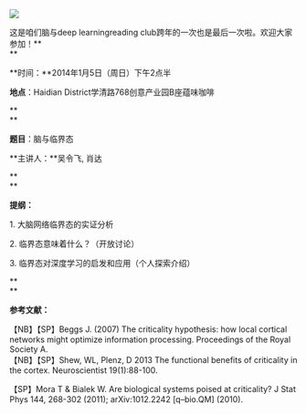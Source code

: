 **![](http://www.swarmagents.cn/files/201306050049_deep_thinkers-1p8fp2c.jpg)**

这是咱们脑与deep learningreading club跨年的一次也是最后一次啦。欢迎大家参加！**  
**

  

**时间：**2014年1月5日（周日）下午2点半  

**地点**：Haidian District学清路768创意产业园B座蕴味咖啡

**  
**

**题目**：脑与临界态

  

**主讲人：**吴令飞, 肖达

**  
**

**提纲：**  

1\. 大脑网络临界态的实证分析

2\. 临界态意味着什么？（开放讨论）

3\. 临界态对深度学习的启发和应用（个人探索介绍）  

  
**  
**

**参考文献：**

【NB】【SP】Beggs J. (2007) The criticality hypothesis: how local cortical
networks might optimize information processing. Proceedings of the Royal
Society A.  
【NB】【SP】Shew, WL, Plenz, D 2013 The functional benefits of criticality in the
cortex. Neuroscientist 19(1):88-100.  

【SP】Mora T & Bialek W. Are biological systems poised at criticality? J Stat
Phys 144, 268-302 (2011); arXiv:1012.2242 [q–bio.QM] (2010).

  
  

